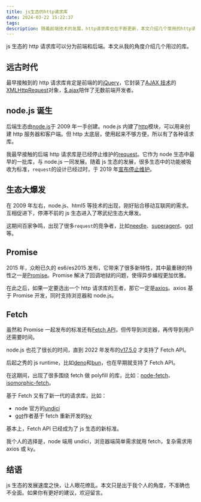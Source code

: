 ```yaml
---
title: js生态的http请求库
date: 2024-03-22 15:22:37
tags:
description: 随着前端技术的发展，http请求库也在不断更新，本文介绍几个常用的http请求库。
---
```


js 生态的 http 请求库可以分为前端和后端。本文从我的角度介绍几个用过的库。

## 远古时代

最早接触到的 http 请求库肯定是前端的的[jQuery](https://jquery.com/)，它封装了[AJAX 技术](<https://en.wikipedia.org/wiki/Ajax_(programming)>)的[XMLHttpRequest](https://developer.mozilla.org/en-US/docs/Web/API/XMLHttpRequest)对象，[$.ajax](https://api.jquery.com/jQuery.ajax/)陪伴了无数前端开发者。

## node.js 诞生

后端生态由[node.js](https://nodejs.org/)于 2009 年一手创建。node.js 内建了[http](https://nodejs.org/docs/latest/api/http.html)模块，可以用来创建 http 服务器和客户端。但 http 太底层，使用起来不够方便，所以有了各种请求库。

我最早接触的后端 http 请求库是已经停止维护的[request](https://nodejs.org/docs/v0.2.0/api.html)。它作为 node 生态中最早的一批库，与 node.js 一同发展。随着 js 生态的发展，很多生态中的功能被吸收为标准，`request`的设计已经过时，于 2019 年[宣布停止维护](https://github.com/request/request/issues/3142)。

## 生态大爆发

在 2009 年左右，node.js、html5 等技术的出现，刚好贴合移动互联网的需求。互相促进下，停滞不前的 js 生态进入了寒武纪生态大爆发。

这期间百家争鸣，出现了很多`request`的竞争者，比如[needle](https://github.com/tomas/needle)、[superagent](https://github.com/ladjs/superagent)、[got](https://github.com/sindresorhus/got)等。

## Promise

2015 年，众盼已久的 es6/es2015 发布，它带来了很多新特性，其中最重磅的特性之一是[Promise](https://developer.mozilla.org/en-US/docs/Web/JavaScript/Guide/Using_promises)。Promise 解决了回调地狱的问题，使得异步编程更加优雅。

在此之后，如果一定要选出一个 http 请求库的王者，那它一定是[axios](https://github.com/axios/axios)。axios 基于 Promise 开发，同时支持浏览器和 node.js。

## Fetch

虽然和 Promise 一起发布的标准还有[Fetch API](https://developer.mozilla.org/en-US/docs/Web/API/Fetch_API)，但传导到浏览器，再传导到用户还需要时间。

node.js 也花了很长的时间，直到 2022 年发布的[v17.5.0](https://nodejs.org/en/blog/release/v17.5.0) 才支持了 Fetch API。

后起之秀的 js runtime，比如[deno](https://deno.land/api?s=fetch)和[bun](https://bun.sh/guides/http/fetch)，也在早期就支持了 Fetch API。

在这期间，出现了很多围绕 fetch 做 polyfill 的库，比如：[node-fetch](https://github.com/node-fetch/node-fetch)、[isomorphic-fetch](https://github.com/matthew-andrews/isomorphic-fetch)。

基于 Fetch 又有了新一代的请求库，比如：

- node 官方的[undici](https://github.com/nodejs/undici)
- [got](https://github.com/sindresorhus/got)作者基于 fetch 重新开发的[ky](https://github.com/sindresorhus/ky)

基本上，Fetch API 已经成为了 js 生态的新标准。

我个人的选择是，node 端用 undici，浏览器端简单需求就用 fetch，复杂需求用 axios 或 ky。

## 结语

js 生态的发展速度之快，让人眼花缭乱。本文只是出于我个人的角度，不准确也不全面。如果你有更好的建议，欢迎留言。
